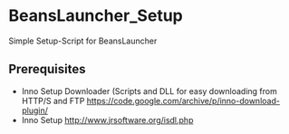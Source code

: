 # BeansLauncher_Setup
Simple Setup-Script for BeansLauncher

## Prerequisites
* Inno Setup Downloader (Scripts and DLL for easy downloading from HTTP/S and FTP
       https://code.google.com/archive/p/inno-download-plugin/
* Inno Setup
       http://www.jrsoftware.org/isdl.php
 

